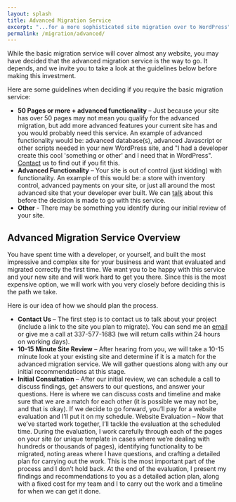 ```yaml
---
layout: splash
title: Advanced Migration Service
excerpt: "...for a more sophisticated site migration over to WordPress"
permalink: /migration/advanced/
---
```


While the basic migration service will cover almost any website, you may have decided that the advanced migration service is the way to go.  It depends, and we invite you to take a look at the guidelines below before making this investment.

Here are some guidelines when deciding if you require the basic migration service:

  - **50 Pages or more + advanced functionality** – Just because your site has over 50 pages may not mean you qualify for the advanced migration, but add more advanced features your current site has and you would probably need this service.  An example of advanced functionality would be: advanced database(s), advanced Javascript or other scripts needed in your new WordPress site, and "I had a developer create this cool 'something or other' and I need that in WordPress".  [Contact](http://mikefontenot.me/contact) us to find out if you fit this.
  - **Advanced Functionality** – Your site is out of control (just kidding) with functionality.  An example of this would be: a store with inventory control, advanced payments on your site, or just all around the most advanced site that your developer ever built.  We can [talk](http://mikefontenot.me/contact) about this before the decision is made to go with this service.
  - **Other** - There may be something you identify during our initial review of your site.

## Advanced Migration Service Overview

You have spent time with a developer, or yourself, and built the most impressive and complex site for your business and want that evaluated and migrated correctly the first time.  We want you to be happy with this service and your new site and will work hard to get you there.  Since this is the most expensive option, we will work with you very closely before deciding this is the path we take.

Here is our idea of how we should plan the process.

  - **Contact Us** – The first step is to contact us to talk about your project (include a link to the site you plan to migrate). You can send me an [email](http://mikefontenot.me/contact) or give me a call at 337-577-1683 (we will return calls within 24 hours on working days).
  - **10-15 Minute Site Review** – After hearing from you, we will take a 10-15 minute look at your existing site and determine if it is a match for the advanced migration service.  We will gather questions along with any our initial recommendations at this stage.
  - **Initial Consultation** – After our initial review, we can schedule a call to discuss findings, get answers to our questions, and answer your questions. Here is where we can discuss costs and timeline and make sure that we are a match for each other (it is possible we may not be, and that is okay).  If we decide to go forward, you’ll pay for a website evaluation and I’ll put it on my schedule.
    Website Evaluation – Now that we’ve started work together, I’ll tackle the evaluation at the scheduled time. During the evaluation, I work carefully through each of the pages on your site (or unique template in cases where we’re dealing with hundreds or thousands of pages), identifying functionality to be migrated, noting areas where I have questions, and crafting a detailed plan for carrying out the work. This is the most important part of the process and I don’t hold back. At the end of the evaluation, I present my findings and recommendations to you as a detailed action plan, along with a fixed cost for my team and I to carry out the work and a timeline for when we can get it done.


